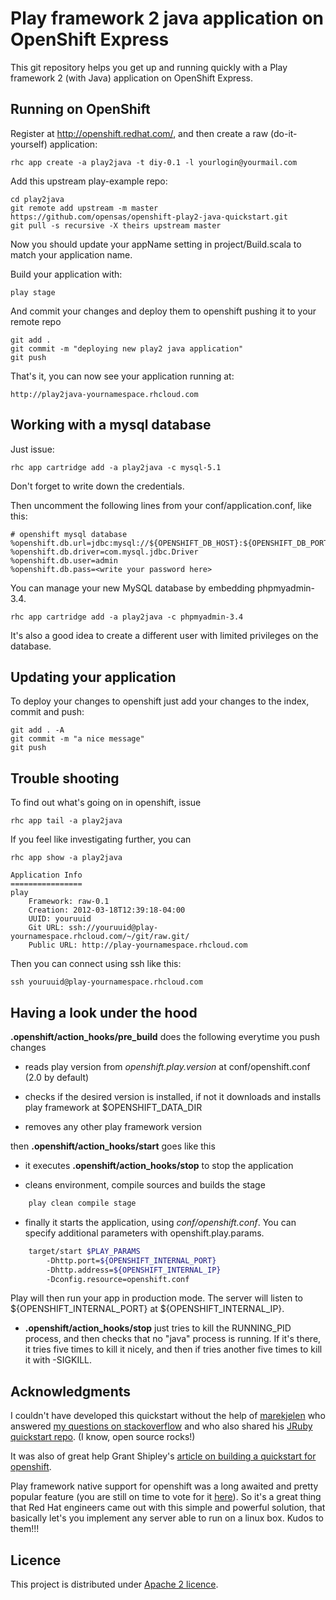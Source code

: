 Play framework 2 java application on OpenShift Express
============================

This git repository helps you get up and running quickly with a Play framework 2 (with Java) application
on OpenShift Express.


Running on OpenShift
----------------------------

Register at http://openshift.redhat.com/, and then create a raw (do-it-yourself) application:

    rhc app create -a play2java -t diy-0.1 -l yourlogin@yourmail.com

Add this upstream play-example repo:

    cd play2java
    git remote add upstream -m master https://github.com/opensas/openshift-play2-java-quickstart.git
    git pull -s recursive -X theirs upstream master

Now you should update your appName setting in project/Build.scala to match your application name.

Build your application with:

    play stage

And commit your changes and deploy them to openshift pushing it to your remote repo

    git add .
    git commit -m "deploying new play2 java application"
    git push

That's it, you can now see your application running at:

    http://play2java-yournamespace.rhcloud.com


Working with a mysql database
----------------------------

Just issue:

    rhc app cartridge add -a play2java -c mysql-5.1

Don't forget to write down the credentials.

Then uncomment the following lines from your conf/application.conf, like this:

    # openshift mysql database
    %openshift.db.url=jdbc:mysql://${OPENSHIFT_DB_HOST}:${OPENSHIFT_DB_PORT}/${OPENSHIFT_APP_NAME}
    %openshift.db.driver=com.mysql.jdbc.Driver
    %openshift.db.user=admin
    %openshift.db.pass=<write your password here>

You can manage your new MySQL database by embedding phpmyadmin-3.4.

    rhc app cartridge add -a play2java -c phpmyadmin-3.4

It's also a good idea to create a different user with limited privileges on the database.

Updating your application
----------------------------

To deploy your changes to openshift just add your changes to the index, commit and push:

    git add . -A
    git commit -m "a nice message"
    git push


Trouble shooting
----------------------------

To find out what's going on in openshift, issue

    rhc app tail -a play2java

If you feel like investigating further, you can

    rhc app show -a play2java

    Application Info
    ================
    play
        Framework: raw-0.1
        Creation: 2012-03-18T12:39:18-04:00
        UUID: youruuid
        Git URL: ssh://youruuid@play-yournamespace.rhcloud.com/~/git/raw.git/
        Public URL: http://play-yournamespace.rhcloud.com

Then you can connect using ssh like this:

    ssh youruuid@play-yournamespace.rhcloud.com

Having a look under the hood
----------------------------

**.openshift/action_hooks/pre_build** does the following everytime you push changes

* reads play version from _openshift.play.version_ at conf/openshift.conf (2.0 by default)

* checks if the desired version is installed, if not it downloads and installs play framework at $OPENSHIFT_DATA_DIR

* removes any other play framework version

then **.openshift/action_hooks/start** goes like this

* it executes **.openshift/action_hooks/stop** to stop the application

* cleans environment, compile sources and builds the stage

```bash
    play clean compile stage
```

* finally it starts the application, using _conf/openshift.conf_. You can specify additional parameters with openshift.play.params.

```bash
    target/start $PLAY_PARAMS 
        -Dhttp.port=${OPENSHIFT_INTERNAL_PORT}
        -Dhttp.address=${OPENSHIFT_INTERNAL_IP}
        -Dconfig.resource=openshift.conf
```

Play will then run your app in production mode. The server will listen to ${OPENSHIFT_INTERNAL_PORT} at ${OPENSHIFT_INTERNAL_IP}.

* **.openshift/action_hooks/stop** just tries to kill the RUNNING_PID process, and then checks that no "java" process is running. If it's there, it tries five times to kill it nicely, and then if tries another five times to kill it with -SIGKILL.

Acknowledgments
----------------------------

I couldn't have developed this quickstart without the help of [marekjelen](https://github.com/marekjelen) who answered [my questions on stackoverflow](http://stackoverflow.com/questions/9446275/best-approach-to-integrate-netty-with-openshift) and who also shared his [JRuby quickstart repo](https://github.com/marekjelen/openshift-jruby#readme). (I know, open source rocks!)

It was also of great help Grant Shipley's [article on building a quickstart for openshift](https://www.redhat.com/openshift/community/blogs/how-to-create-an-openshift-github-quick-start-project).

Play framework native support for openshift was a long awaited and pretty popular feature (you are still on time to vote for it [here](https://www.redhat.com/openshift/community/content/native-support-for-play-framework-application)). So it's a great thing that Red Hat engineers came out with this simple and powerful solution, that basically let's you implement any server able to run on a linux box. Kudos to them!!!

Licence
----------------------------
This project is distributed under [Apache 2 licence](http://www.apache.org/licenses/LICENSE-2.0.html). 